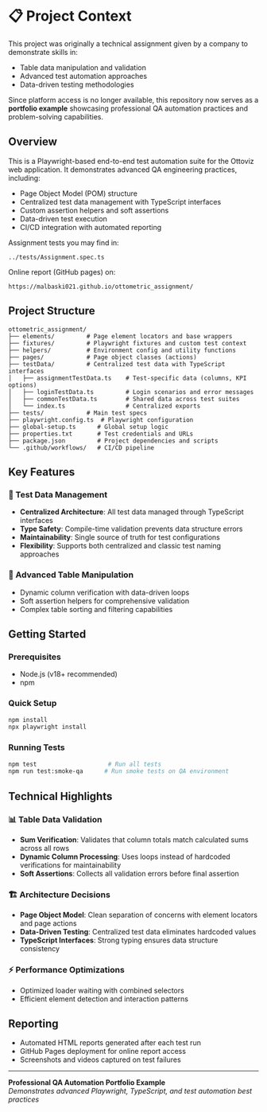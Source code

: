 # 📋 Project Context
This project was originally a technical assignment given by a company to demonstrate skills in:
- Table data manipulation and validation
- Advanced test automation approaches
- Data-driven testing methodologies

Since platform access is no longer available, this repository now serves as a **portfolio example** showcasing professional QA automation practices and problem-solving capabilities.

## Overview
This is a Playwright-based end-to-end test automation suite for the Ottoviz web application. It demonstrates advanced QA engineering practices, including:
- Page Object Model (POM) structure
- Centralized test data management with TypeScript interfaces
- Custom assertion helpers and soft assertions
- Data-driven test execution
- CI/CD integration with automated reporting

Assignment tests you may find in: 
```
../tests/Assignment.spec.ts
```
Online report (GitHub pages) on: 
```
https://malbaski021.github.io/ottometric_assignment/
```

## Project Structure
```
ottometric_assignment/
├── elements/         # Page element locators and base wrappers
├── fixtures/         # Playwright fixtures and custom test context
├── helpers/          # Environment config and utility functions
├── pages/            # Page object classes (actions)
├── testData/         # Centralized test data with TypeScript interfaces
│   ├── assignmentTestData.ts    # Test-specific data (columns, KPI options)
│   ├── loginTestData.ts         # Login scenarios and error messages
│   ├── commonTestData.ts        # Shared data across test suites
│   └── index.ts                 # Centralized exports
├── tests/            # Main test specs
├── playwright.config.ts  # Playwright configuration
├── global-setup.ts      # Global setup logic
├── properties.txt       # Test credentials and URLs
├── package.json         # Project dependencies and scripts
└── .github/workflows/   # CI/CD pipeline
```

## Key Features

### 🎯 Test Data Management
- **Centralized Architecture**: All test data managed through TypeScript interfaces
- **Type Safety**: Compile-time validation prevents data structure errors  
- **Maintainability**: Single source of truth for test configurations
- **Flexibility**: Supports both centralized and classic test naming approaches

### 🔧 Advanced Table Manipulation
- Dynamic column verification with data-driven loops
- Soft assertion helpers for comprehensive validation
- Complex table sorting and filtering capabilities

## Getting Started

### Prerequisites
- Node.js (v18+ recommended)
- npm

### Quick Setup
```bash
npm install
npx playwright install
```

### Running Tests
```bash
npm test                    # Run all tests
npm run test:smoke-qa      # Run smoke tests on QA environment
```

## Technical Highlights

### 📊 Table Data Validation
- **Sum Verification**: Validates that column totals match calculated sums across all rows
- **Dynamic Column Processing**: Uses loops instead of hardcoded verifications for maintainability
- **Soft Assertions**: Collects all validation errors before final assertion

### 🏗️ Architecture Decisions
- **Page Object Model**: Clean separation of concerns with element locators and page actions
- **Data-Driven Testing**: Centralized test data eliminates hardcoded values
- **TypeScript Interfaces**: Strong typing ensures data structure consistency

### ⚡ Performance Optimizations
- Optimized loader waiting with combined selectors
- Efficient element detection and interaction patterns

## Reporting
- Automated HTML reports generated after each test run
- GitHub Pages deployment for online report access
- Screenshots and videos captured on test failures

---

**Professional QA Automation Portfolio Example**  
*Demonstrates advanced Playwright, TypeScript, and test automation best practices*
